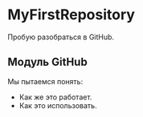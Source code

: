 # MyFirstRepository
Пробую разобраться в GitHub.
## Модуль GitHub
Мы пытаемся понять:
* Как же это работает.
* Как это использовать.
